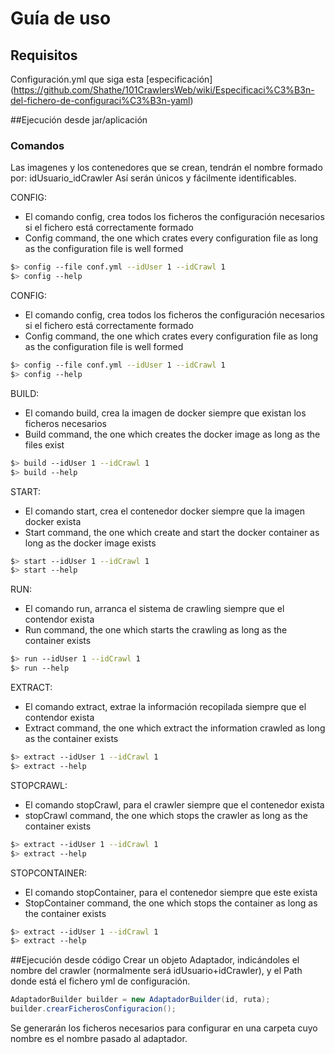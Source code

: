 # Guía de uso

## Requisitos
Configuración.yml que siga esta [especificación] (https://github.com/Shathe/101CrawlersWeb/wiki/Especificaci%C3%B3n-del-fichero-de-configuraci%C3%B3n-yaml)

##Ejecución desde jar/aplicación

### Comandos

Las imagenes y los contenedores que se crean, tendrán el nombre formado por:
idUsuario_idCrawler
Así serán únicos y fácilmente identificables.

CONFIG:
- El comando config, crea todos los ficheros the configuración necesarios si el fichero está correctamente formado
- Config command, the one which crates every configuration file as long as the configuration file is well formed
```sh
$> config --file conf.yml --idUser 1 --idCrawl 1
$> config --help
```

CONFIG:
- El comando config, crea todos los ficheros the configuración necesarios si el fichero está correctamente formado
- Config command, the one which crates every configuration file as long as the configuration file is well formed
```sh
$> config --file conf.yml --idUser 1 --idCrawl 1
$> config --help
```

BUILD:
- El comando build, crea la imagen de docker siempre que existan los ficheros necesarios
- Build command, the one which creates the docker image as long as the files exist
```sh
$> build --idUser 1 --idCrawl 1
$> build --help
```

START:
- El comando start, crea el contenedor docker siempre que la imagen docker exista
- Start command, the one which create and start the docker container as long as the docker image exists
```sh
$> start --idUser 1 --idCrawl 1
$> start --help
```

RUN:
- El comando run, arranca el sistema de crawling siempre que el contendor exista
- Run command, the one which starts the crawling as long as the container exists
```sh
$> run --idUser 1 --idCrawl 1
$> run --help
```

EXTRACT:
- El comando extract, extrae la información recopilada siempre que el contendor exista
- Extract command, the one which extract the information crawled as long as the container exists
```sh
$> extract --idUser 1 --idCrawl 1
$> extract --help
```

STOPCRAWL:
- El comando stopCrawl, para el crawler siempre que el contenedor exista
- stopCrawl command, the one which stops the crawler as long as the container exists
```sh
$> extract --idUser 1 --idCrawl 1
$> extract --help
```


STOPCONTAINER:
- El comando stopContainer, para el contenedor siempre que este exista
- StopContainer command, the one which stops the container as long as the container exists
```sh
$> extract --idUser 1 --idCrawl 1
$> extract --help
```



##Ejecución desde código
Crear un objeto Adaptador, indicándoles el nombre del crawler (normalmente será idUsuario+idCrawler), y el Path donde está el fichero yml de configuración.

```java
AdaptadorBuilder builder = new AdaptadorBuilder(id, ruta);
builder.crearFicherosConfiguracion();		
```

Se generarán los ficheros necesarios para configurar en una carpeta cuyo nombre es el nombre pasado al adaptador.

